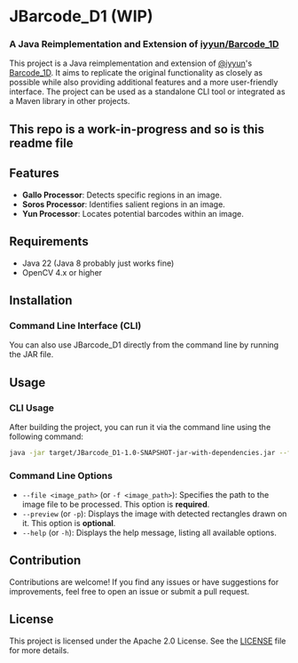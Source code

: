 # JBarcode_D1 (WIP)

### A Java Reimplementation and Extension of [iyyun/Barcode_1D](https://github.com/iyyun/Barcode_1D)

This project is a Java reimplementation and extension of [@iyyun](https://github.com/iyyun)'s [Barcode_1D](https://github.com/iyyun/Barcode_1D). It aims to replicate the original functionality as closely as possible while also providing additional features and a more user-friendly interface. The project can be used as a standalone CLI tool or integrated as a Maven library in other projects.

## This repo is a work-in-progress and so is this readme file

## Features

- **Gallo Processor**: Detects specific regions in an image.
- **Soros Processor**: Identifies salient regions in an image.
- **Yun Processor**: Locates potential barcodes within an image.

## Requirements

- Java 22 (Java 8 probably just works fine)
- OpenCV 4.x or higher

## Installation



### Command Line Interface (CLI)

You can also use JBarcode_D1 directly from the command line by running the JAR file.

## Usage

### CLI Usage

After building the project, you can run it via the command line using the following command:

```sh
java -jar target/JBarcode_D1-1.0-SNAPSHOT-jar-with-dependencies.jar --file <image_path> [--preview]
```

### Command Line Options

- `--file <image_path>` (or `-f <image_path>`): Specifies the path to the image file to be processed. This option is **required**.
- `--preview` (or `-p`): Displays the image with detected rectangles drawn on it. This option is **optional**.
- `--help` (or `-h`): Displays the help message, listing all available options.


## Contribution

Contributions are welcome! If you find any issues or have suggestions for improvements, feel free to open an issue or submit a pull request.

## License

This project is licensed under the Apache 2.0 License. See the [LICENSE](LICENSE) file for more details.
